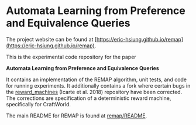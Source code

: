 # Automata Learning from Preference and Equivalence Queries

The project website can be found at [https://eric-hsiung.github.io/remap](https://eric-hsiung.github.io/remap).

This is the experimental code repository for the paper

**Automata Learning from Preference and Equivalence Queries**

It contains an implementation of the REMAP algorithm, unit tests, and code for running experiments.
It additionally contains a fork where certain bugs in the [reward_machines](reward_machines) (Icarte et al. 2018) repository have been corrected.
The corrections are specification of a deterministic reward machine, specifically for CraftWorld.

The main README for REMAP is found at [remap/README](remap/README).


